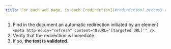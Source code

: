 ```yaml
---
title: For each web page, is each [redirection](#redirection) process carried out via a `<meta>` tag immediate (except in particular cases)?
---
```


1. Find in the document an automatic redirection initiated by an element `<meta http-equiv="refresh" content="0;URL='[targeted URL]'" />`.
2. Verify that the redirection is immediate.
3. If so, **the test is validated**.
